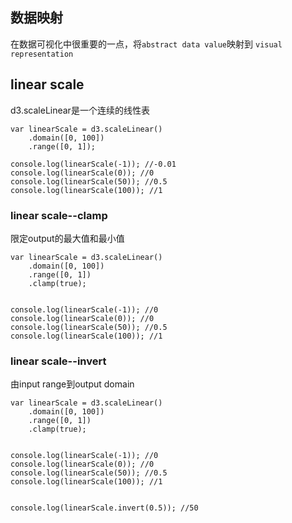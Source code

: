 ## 数据映射
在数据可视化中很重要的一点，将`abstract data value`映射到 `visual representation`

## linear scale
d3.scaleLinear是一个连续的线性表
```
var linearScale = d3.scaleLinear()
    .domain([0, 100])
    .range([0, 1]);

console.log(linearScale(-1)); //-0.01
console.log(linearScale(0)); //0
console.log(linearScale(50)); //0.5
console.log(linearScale(100)); //1
```
### linear scale--clamp
限定output的最大值和最小值

```
var linearScale = d3.scaleLinear()
    .domain([0, 100])
    .range([0, 1])
    .clamp(true);


console.log(linearScale(-1)); //0
console.log(linearScale(0)); //0
console.log(linearScale(50)); //0.5
console.log(linearScale(100)); //1
```
### linear scale--invert
由input range到output domain
```
var linearScale = d3.scaleLinear()
    .domain([0, 100])
    .range([0, 1])
    .clamp(true);


console.log(linearScale(-1)); //0
console.log(linearScale(0)); //0
console.log(linearScale(50)); //0.5
console.log(linearScale(100)); //1


console.log(linearScale.invert(0.5)); //50
```
